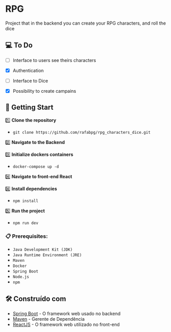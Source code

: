 # RPG

Project that in the backend you can create your RPG characters, and roll the dice 

##  💻 To Do

- [ ] Interface to users see theirs characters
- [X] Authentication
- [ ] Interface to Dice
- [X] Possibility to create campains


## 🚀 Getting Start

1️⃣ **Clone the repository**

- `git clone https://github.com/rafabpg/rpg_characters_dice.git`

2️⃣ **Navigate to the Backend**


3️⃣ **Initialize dockers containers**


- `docker-compose up -d`

  
4️⃣ **Navigate to front-end React**


4️⃣ **Install dependencies**

- `npm install`

  
5️⃣ **Run the project**
- `npm run dev`
  
### 📋 Prerequisites:

- `Java Development Kit (JDK)`
- `Java Runtime Environment (JRE) `
- `Maven`
- `Docker`
- `Spring Boot`
- `Node.js`
- `npm`

## 🛠️ Construído com

* [Spring Boot](https://spring.io/projects/spring-boot) - O framework web usado no backend
* [Maven](https://maven.apache.org/) - Gerente de Dependência
* [ReactJS](https://react.dev/) - O framework web utilizado no front-end


